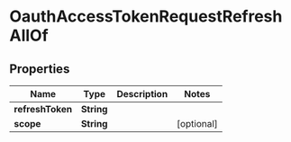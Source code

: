 

# OauthAccessTokenRequestRefreshAllOf


## Properties

Name | Type | Description | Notes
------------ | ------------- | ------------- | -------------
**refreshToken** | **String** |  | 
**scope** | **String** |  |  [optional]



